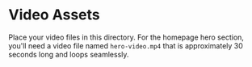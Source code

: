 # Video Assets

Place your video files in this directory. For the homepage hero section, you'll need a video file named `hero-video.mp4` that is approximately 30 seconds long and loops seamlessly.
